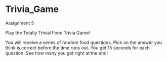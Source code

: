 # Trivia_Game
Assignment 5

Play the Totally Trivial Food Trivia Game!

You will receive a series of random food questions. 
Pick on the answer you think is correct before the time runs out.
You get 15 seconds for each question. 
See how many you get right at the end!